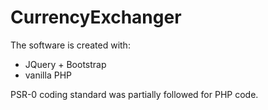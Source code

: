 # CurrencyExchanger
The software is created with:

- JQuery + Bootstrap
- vanilla PHP

PSR-0 coding standard was partially followed for PHP code.

